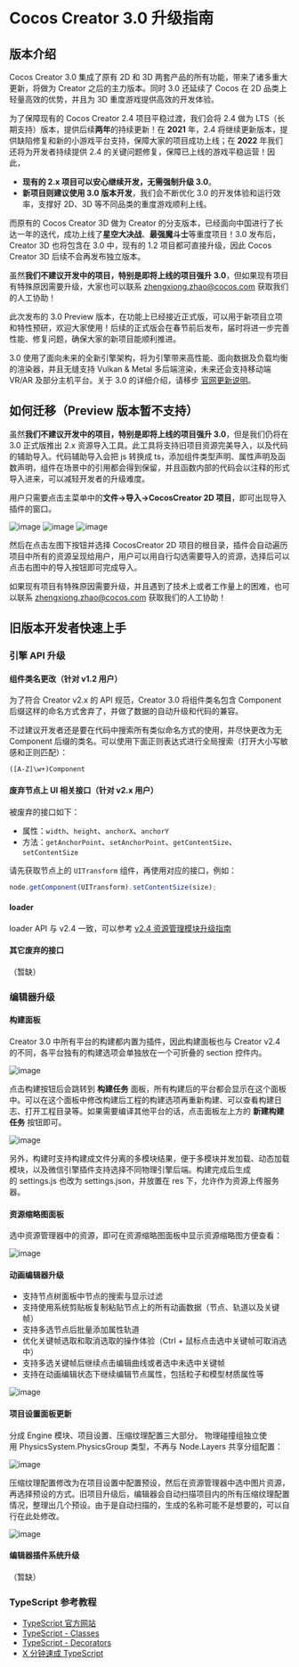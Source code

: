 # Cocos Creator 3.0 升级指南

## 版本介绍

Cocos Creator 3.0 集成了原有 2D 和 3D 两套产品的所有功能，带来了诸多重大更新，将做为 Creator 之后的主力版本。同时 3.0 还延续了 Cocos 在 2D 品类上轻量高效的优势，并且为 3D 重度游戏提供高效的开发体验。

为了保障现有的 Cocos Creator 2.4 项目平稳过渡，我们会将 2.4 做为 LTS（长期支持）版本，提供后续**两年**的持续更新！在 **2021** 年，2.4 将继续更新版本，提供缺陷修复和新的小游戏平台支持，保障大家的项目成功上线；在 **2022** 年我们还将为开发者持续提供 2.4 的关键问题修复，保障已上线的游戏平稳运营！因此，

 - **现有的 2.x 项目可以安心继续开发，无需强制升级 3.0**。
 - **新项目则建议使用 3.0 版本开发**，我们会不断优化 3.0 的开发体验和运行效率，支撑好 2D、3D 等不同品类的重度游戏顺利上线。

而原有的 Cocos Creator 3D 做为 Creator 的分支版本，已经面向中国进行了长达一年的迭代，成功上线了**星空大决战**、**最强魔斗士**等重度项目！3.0 发布后，Creator 3D 也将包含在 3.0 中，现有的 1.2 项目都可直接升级，因此 Cocos Creator 3D 后续不会再发布独立版本。

虽然**我们不建议开发中的项目，特别是即将上线的项目强升 3.0**，但如果现有项目有特殊原因需要升级，大家也可以联系 zhengxiong.zhao@cocos.com 获取我们的人工协助！

此次发布的 3.0 Preview 版本，在功能上已经接近正式版，可以用于新项目立项和特性预研，欢迎大家使用！后续的正式版会在春节前后发布，届时将进一步完善性能、修复问题，确保大家的新项目能顺利推进。

3.0 使用了面向未来的全新引擎架构，将为引擎带来高性能、面向数据及负载均衡的渲染器，并且无缝支持 Vulkan & Metal 多后端渲染，未来还会支持移动端 VR/AR 及部分主机平台。关于 3.0 的详细介绍，请移步 [官网更新说明](https://cocos.com/creator)。

## 如何迁移（Preview 版本暂不支持）

虽然**我们不建议开发中的项目，特别是即将上线的项目强升 3.0**，但是我们仍将在 3.0 正式版推出 2.x 资源导入工具。此工具将支持旧项目资源完美导入，以及代码的辅助导入。代码辅助导入会把 js 转换成 ts，添加组件类型声明、属性声明及函数声明，组件在场景中的引用都会得到保留，并且函数内部的代码会以注释的形式导入进来，可以减轻开发者的升级难度。

用户只需要点击主菜单中的**文件->导入->CocosCreator 2D 项目**，即可出现导入插件的窗口。

![image](https://user-images.githubusercontent.com/1503156/100599538-20b8c880-333b-11eb-9831-bf176730b777.png)
![image](https://user-images.githubusercontent.com/1503156/100599556-26161300-333b-11eb-8b85-31e144300f73.png)
![image](https://user-images.githubusercontent.com/1503156/100599545-23b3b900-333b-11eb-844a-876ad09fe7c6.png)

然后在点击左图下按钮并选择 CocosCreator 2D 项目的根目录，插件会自动遍历项目中所有的资源呈现给用户，用户可以用自行勾选需要导入的资源，选择后可以点击右图中的导入按钮即可完成导入。

如果现有项目有特殊原因需要升级，并且遇到了技术上或者工作量上的困难，也可以联系 zhengxiong.zhao@cocos.com 获取我们的人工协助！

## 旧版本开发者快速上手

### 引擎 API 升级

#### 组件类名更改（针对 v1.2 用户）

为了符合 Creator v2.x 的 API 规范，Creator 3.0 将组件类名包含 Component 后缀这样的命名方式舍弃了，并做了数据的自动升级和代码的兼容。

不过建议开发者还是要在代码中搜索所有类似命名方式的使用，并尽快更改为无 Component 后缀的类名。可以使用下面正则表达式进行全局搜索（打开大小写敏感和正则匹配）：

```
([A-Z]\w+)Component
```

#### 废弃节点上 UI 相关接口（针对 v2.x 用户）

被废弃的接口如下：
- 属性：`width`、`height`、`anchorX`、`anchorY`
- 方法：`getAnchorPoint`、`setAnchorPoint`、`getContentSize`、`setContentSize`

请先获取节点上的 `UITransform` 组件，再使用对应的接口，例如：
```typescript
node.getComponent(UITransform).setContentSize(size);
```

#### loader

loader API 与 v2.4 一致，可以参考 [v2.4 资源管理模块升级指南](https://docs.cocos.com/creator/manual/zh/release-notes/asset-manager-upgrade-guide.html)

#### 其它废弃的接口

（暂缺）

### 编辑器升级

#### 构建面板

Creator 3.0 中所有平台的构建都内置为插件，因此构建面板也与 Creator v2.4 的不同，各平台独有的构建选项会单独放在一个可折叠的 section 控件内。

![image](https://user-images.githubusercontent.com/1503156/100602713-3d56ff80-333f-11eb-8280-d58e262ccc2b.png)

点击构建按钮后会跳转到 **构建任务** 面板，所有构建后的平台都会显示在这个面板中。可以在这个面板中修改构建后工程的构建选项再重新构建、可以查看构建日志、打开工程目录等。如果需要编译其他平台的话，点击面板左上方的 **新建构建任务** 按钮即可。

![image](https://user-images.githubusercontent.com/1503156/100602806-5cee2800-333f-11eb-8dfe-4ba7e8e9283a.png)

另外，构建时支持构建成文件分离的多模块结果，便于多模块并发加载、动态加载模块，以及微信引擎插件支持选择不同物理引擎后端。构建完成后生成的 settings.js 也改为 settings.json，并放置在 res 下，允许作为资源上传服务器。

#### 资源缩略图面板

选中资源管理器中的资源，即可在资源缩略图面板中显示资源缩略图方便查看：

![image](https://user-images.githubusercontent.com/1503156/100602913-78f1c980-333f-11eb-9f9a-18e214548ce7.png)

#### 动画编辑器升级

- 支持节点树面板中节点的搜索与显示过滤
- 支持使用系统剪贴板复制粘贴节点上的所有动画数据（节点、轨道以及关键帧）
- 支持多选节点后批量添加属性轨道
- 优化关键帧选取和取消选取的操作体验（Ctrl + 鼠标点击选中关键帧可取消选中）
- 支持多选关键帧后继续点击编辑曲线或者选中未选中关键帧
- 支持在动画编辑状态下继续编辑节点属性，包括粒子和模型材质属性等

![image](https://user-images.githubusercontent.com/1503156/100603114-a2aaf080-333f-11eb-8bd3-0997721adcb6.png)

#### 项目设置面板更新

分成 Engine 模块、项目设置、压缩纹理配置三大部分。
物理碰撞组独立使用 PhysicsSystem.PhysicsGroup 类型，不再与 Node.Layers 共享分组配置：

![image](https://user-images.githubusercontent.com/1503156/100603220-be15fb80-333f-11eb-9ddd-a6b97455c468.png)

压缩纹理配置修改为在项目设置中配置预设，然后在资源管理器中选中图片资源，再选择预设的方式。旧项目升级后，编辑器会自动扫描项目内的所有压缩纹理配置情况，整理出几个预设。由于是自动扫描的，生成的名称可能不是想要的，可以自行在此处修改。

![image](https://user-images.githubusercontent.com/1503156/100603295-d259f880-333f-11eb-8ff9-c985df953d83.png)

#### 编辑器插件系统升级

（暂缺）

### TypeScript 参考教程

- [TypeScript 官方网站](https://www.typescriptlang.org/)
- [TypeScript - Classes](https://www.typescriptlang.org/docs/handbook/classes.html)
- [TypeScript - Decorators](https://www.typescriptlang.org/docs/handbook/decorators.html)
- [X 分钟速成 TypeScript](https://learnxinyminutes.com/docs/zh-cn/typescript-cn/)
